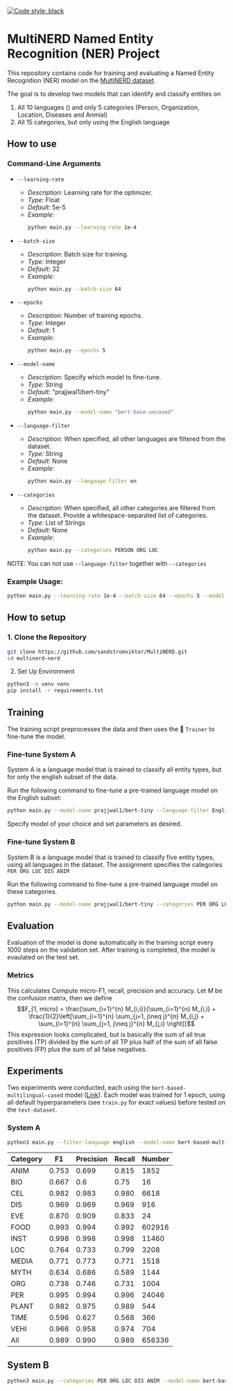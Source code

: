 <a href="[https://opensource.org/licenses/MIT](https://github.com/psf/black)">
      <img alt="Code style: black" src="https://img.shields.io/badge/code%20style-black-000000.svg">
   </a>

# MultiNERD Named Entity Recognition (NER) Project

This repository contains code for training and evaluating a Named Entity Recognition (NER) model on the [MultiNERD dataset](https://huggingface.co/datasets/Babelscape/multinerd?row=17).

The goal is to develop two models that can identify and classify entities on
1. All 10 languages () and only 5 categories (Person, Organization, Location, Diseases and Anmial) 
2. All 15 categories, but only using the English language


## How to use

### Command-Line Arguments

- `--learning-rate`
   - *Description:* Learning rate for the optimizer.
   - *Type:* Float
   - *Default:* 5e-5
   - *Example:*
     ```bash
     python main.py --learning-rate 1e-4
     ```

- `--batch-size`
   - *Description:* Batch size for training.
   - *Type:* Integer
   - *Default:* 32
   - *Example:*
     ```bash
     python main.py --batch-size 64
     ```

- `--epochs`
   - *Description:* Number of training epochs.
   - *Type:* Integer
   - *Default:* 1
   - *Example:*
     ```bash
     python main.py --epochs 5
     ```

- `--model-name`
   - *Description:* Specify which model to fine-tune.
   - *Type:* String
   - *Default:* "prajjwal1/bert-tiny"
   - *Example:*
     ```bash
     python main.py --model-name "bert-base-uncased"
     ```

- `--language-filter`
   - *Description:* When specified, all other languages are filtered from the dataset.
   - *Type:* String
   - *Default:* None
   - *Example:*
     ```bash
     python main.py --language-filter en
     ```

- `--categories`
   - *Description:* When specified, all other categories are filtered from the dataset. Provide a whitespace-separated list of categories.
   - *Type:* List of Strings
   - *Default:* None
   - *Example:*
     ```bash
     python main.py --categories PERSON ORG LOC
     ```
NOTE: You can not use `--language-filter` together with `--categories`
### Example Usage:
```bash
python main.py --learning-rate 1e-4 --batch-size 64 --epochs 5 --model-name "bert-base-uncased" --language-filter en
```

## How to setup

### 1. Clone the Repository
```bash
git clone https://github.com/sandstromviktor/MultiNERD.git
cd multinerd-nerd
```
2. Set Up Environment
```bash
python3 -m venv venv
pip install -r requirements.txt
```

## Training
The training script preprocesses the data and then uses the 🤗 `Trainer` to fine-tune the model.


### Fine-tune System A
System A is a language model that is trained to classify all entity types, but for only the english subset of the data. 

Run the following command to fine-tune a pre-trained language model on the English subset:
```bash
python main.py --model-name prajjwal1/bert-tiny --language-filter English
```
Specify model of your choice and set parameters as desired.

### Fine-tune System B
System B is a language model that is trained to classify five entity types, using all languages in the dataset. The assignment specifies the categories `PER ORG LOC DIS ANIM`

Run the following command to fine-tune a pre-trained language model on these categories. 
   ```bash
python main.py --model-name prajjwal1/bert-tiny --categories PER ORG LOC DIS ANIM 
```

## Evaluation

Evaluation of the model is done automatically in the training script every 1000 steps on the validation set. After training is completed, the model is evaulated on the test set.

### Metrics
This calculates Compute micro-F1, recall, precision and accuracy.
Let $M$ be the confusion matrix, then we define
$$F_{1, micro} = \frac{\sum_{i=1}^{n} M_{i,i}}{\sum_{i=1}^{n} M_{i,i} + \frac{1}{2}\left[\sum_{i=1}^{n} \sum_{j=1, j\neq j}^{n}  M_{i,j} + \sum_{i=1}^{n} \sum_{j=1, j\neq j}^{n}  M_{j,i} \right]}$$
This expression looks complicated, but is basically the sum of all true positives (TP) divided by the sum of all TP plus half of the sum of all false positives (FP) plus the sum of all false negatives. 

## Experiments
Two experiments were conducted, each using the `bert-based-multilingual-cased` model ([Link](https://huggingface.co/bert-base-multilingual-cased)). Each model was trained for 1 epoch, using all default hyperparameters (see `train.py` for exact values) before tested on the `test-dataset`. 

### System A

```bash
python3 main.py --filter-language english --model-name bert-based-multilingual-cased
```

| Category            | F1                   | Precision            | Recall               | Number   |
|------------------|-------------------|-------------------|-------------------|----------|
| ANIM           | 0.753   | 0.699   | 0.815   | 1852     |
| BIO            | 0.667   | 0.6     | 0.75    | 16       |
| CEL            | 0.982   | 0.983   | 0.980   | 6618     |
| DIS            | 0.969   | 0.969   | 0.969   | 916      |
| EVE            | 0.870   | 0.909   | 0.833   | 24       |
| FOOD           | 0.993   | 0.994   | 0.992   | 602916   |
| INST           | 0.998   | 0.998   | 0.998   | 11460    |
| LOC            | 0.764   | 0.733   | 0.799   | 3208     |
| MEDIA          | 0.771   | 0.773   | 0.771   | 1518     |
| MYTH           | 0.634   | 0.686   | 0.589   | 1144     |
| ORG            | 0.738   | 0.746   | 0.731   | 1004     |
| PER            | 0.995   | 0.994   | 0.996   | 24046    |
| PLANT          | 0.982   | 0.975   | 0.989   | 544      |
| TIME           | 0.596   | 0.627   | 0.568   | 366      |
| VEHI           | 0.966   | 0.958   | 0.974   | 704      |
| All            | 0.989   | 0.990   | 0.989   | 656336   |

## System B
```bash
python3 main.py --categories PER ORG LOC DIS ANIM --model-name bert-based-multilingual-cased
```